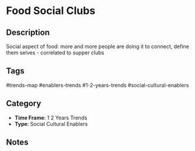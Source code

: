 # Food Social Clubs

## Description
Social aspect of food: more and more people are doing it to connect, define them selves - correlated to supper clubs

## Tags
#trends-map #enablers-trends #1-2-years-trends #social-cultural-enablers

## Category
- **Time Frame**: 1 2 Years Trends
- **Type**: Social Cultural Enablers

## Notes
<!-- Add your notes here -->
